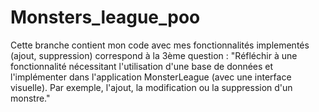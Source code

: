 # Monsters_league_poo
Cette branche contient mon code avec mes fonctionnalités implementés (ajout, suppression) 
correspond à la 3ème question : "Réfléchir à une fonctionnalité nécessitant l'utilisation d'une base de données et l'implémenter dans l'application MonsterLeague (avec une interface visuelle). Par exemple, l'ajout, la modification ou la suppression d'un monstre."
